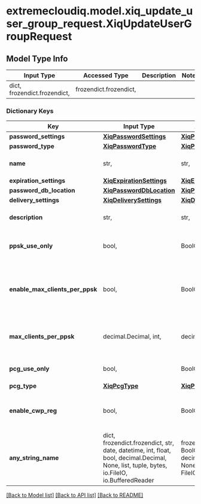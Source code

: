 # extremecloudiq.model.xiq_update_user_group_request.XiqUpdateUserGroupRequest

## Model Type Info
Input Type | Accessed Type | Description | Notes
------------ | ------------- | ------------- | -------------
dict, frozendict.frozendict,  | frozendict.frozendict,  |  | 

### Dictionary Keys
Key | Input Type | Accessed Type | Description | Notes
------------ | ------------- | ------------- | ------------- | -------------
**password_settings** | [**XiqPasswordSettings**](XiqPasswordSettings.md) | [**XiqPasswordSettings**](XiqPasswordSettings.md) |  | 
**password_type** | [**XiqPasswordType**](XiqPasswordType.md) | [**XiqPasswordType**](XiqPasswordType.md) |  | 
**name** | str,  | str,  | The user group name | 
**expiration_settings** | [**XiqExpirationSettings**](XiqExpirationSettings.md) | [**XiqExpirationSettings**](XiqExpirationSettings.md) |  | 
**password_db_location** | [**XiqPasswordDbLocation**](XiqPasswordDbLocation.md) | [**XiqPasswordDbLocation**](XiqPasswordDbLocation.md) |  | 
**delivery_settings** | [**XiqDeliverySettings**](XiqDeliverySettings.md) | [**XiqDeliverySettings**](XiqDeliverySettings.md) |  | 
**description** | str,  | str,  | The user group description | [optional] 
**ppsk_use_only** | bool,  | BoolClass,  | Whether it&#x27;s for PPSK use only | [optional] 
**enable_max_clients_per_ppsk** | bool,  | BoolClass,  | The enablement for the maximum number of clients per private PSK | [optional] 
**max_clients_per_ppsk** | decimal.Decimal, int,  | decimal.Decimal,  | The maximum number of clients per private PSK | [optional] value must be a 32 bit integer
**pcg_use_only** | bool,  | BoolClass,  | Whether it&#x27;s for PCG use only | [optional] 
**pcg_type** | [**XiqPcgType**](XiqPcgType.md) | [**XiqPcgType**](XiqPcgType.md) |  | [optional] 
**enable_cwp_reg** | bool,  | BoolClass,  | Whether to enable CWP registration setting | [optional] 
**any_string_name** | dict, frozendict.frozendict, str, date, datetime, int, float, bool, decimal.Decimal, None, list, tuple, bytes, io.FileIO, io.BufferedReader | frozendict.frozendict, str, BoolClass, decimal.Decimal, NoneClass, tuple, bytes, FileIO | any string name can be used but the value must be the correct type | [optional]

[[Back to Model list]](../../README.md#documentation-for-models) [[Back to API list]](../../README.md#documentation-for-api-endpoints) [[Back to README]](../../README.md)

